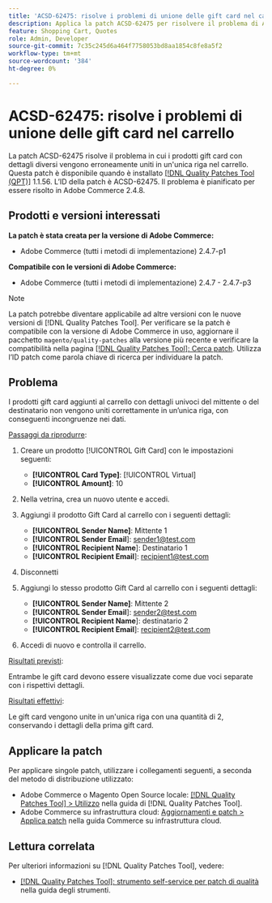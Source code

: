 ```yaml
---
title: 'ACSD-62475: risolve i problemi di unione delle gift card nel carrello'
description: Applica la patch ACSD-62475 per risolvere il problema di Adobe Commerce, in cui i prodotti gift card con dettagli diversi vengono uniti in modo errato in un’unica riga nel carrello.
feature: Shopping Cart, Quotes
role: Admin, Developer
source-git-commit: 7c35c245d6a464f7758053bd8aa1854c8fe8a5f2
workflow-type: tm+mt
source-wordcount: '384'
ht-degree: 0%

---
```


# ACSD-62475: risolve i problemi di unione delle gift card nel carrello

La patch ACSD-62475 risolve il problema in cui i prodotti gift card con dettagli diversi vengono erroneamente uniti in un&#39;unica riga nel carrello. Questa patch è disponibile quando è installato [[!DNL Quality Patches Tool (QPT)]](/help/tools/quality-patches-tool/quality-patches-tool-to-self-serve-quality-patches.md) 1.1.56. L’ID della patch è ACSD-62475. Il problema è pianificato per essere risolto in Adobe Commerce 2.4.8.

## Prodotti e versioni interessati

**La patch è stata creata per la versione di Adobe Commerce:**

* Adobe Commerce (tutti i metodi di implementazione) 2.4.7-p1

**Compatibile con le versioni di Adobe Commerce:**

* Adobe Commerce (tutti i metodi di implementazione) 2.4.7 - 2.4.7-p3

>[!NOTE]
>
>La patch potrebbe diventare applicabile ad altre versioni con le nuove versioni di [!DNL Quality Patches Tool]. Per verificare se la patch è compatibile con la versione di Adobe Commerce in uso, aggiornare il pacchetto `magento/quality-patches` alla versione più recente e verificare la compatibilità nella pagina [[!DNL Quality Patches Tool]: Cerca patch](https://experienceleague.adobe.com/tools/commerce-quality-patches/index.html). Utilizza l’ID patch come parola chiave di ricerca per individuare la patch.

## Problema

I prodotti gift card aggiunti al carrello con dettagli univoci del mittente o del destinatario non vengono uniti correttamente in un’unica riga, con conseguenti incongruenze nei dati.

<u>Passaggi da riprodurre</u>:

1. Creare un prodotto [!UICONTROL Gift Card] con le impostazioni seguenti:
   * **[!UICONTROL Card Type]**: [!UICONTROL Virtual]
   * **[!UICONTROL Amount]**: 10

1. Nella vetrina, crea un nuovo utente e accedi.

1. Aggiungi il prodotto Gift Card al carrello con i seguenti dettagli:
   * **[!UICONTROL Sender Name]**: Mittente 1
   * **[!UICONTROL Sender Email**]: sender1@test.com
   * **[!UICONTROL Recipient Name**]: Destinatario 1
   * **[!UICONTROL Recipient Email**]: recipient1@test.com


1. Disconnetti

1. Aggiungi lo stesso prodotto Gift Card al carrello con i seguenti dettagli:
   * **[!UICONTROL Sender Name]**: Mittente 2
   * **[!UICONTROL Sender Email**]: sender2@test.com
   * **[!UICONTROL Recipient Name**]: destinatario 2
   * **[!UICONTROL Recipient Email**]: recipient2@test.com

1. Accedi di nuovo e controlla il carrello.

<u>Risultati previsti</u>:

Entrambe le gift card devono essere visualizzate come due voci separate con i rispettivi dettagli.

<u>Risultati effettivi</u>:

Le gift card vengono unite in un&#39;unica riga con una quantità di 2, conservando i dettagli della prima gift card.

## Applicare la patch

Per applicare singole patch, utilizzare i collegamenti seguenti, a seconda del metodo di distribuzione utilizzato:

* Adobe Commerce o Magento Open Source locale: [[!DNL Quality Patches Tool] > Utilizzo](/help/tools/quality-patches-tool/usage.md) nella guida di [!DNL Quality Patches Tool].
* Adobe Commerce su infrastruttura cloud: [Aggiornamenti e patch > Applica patch](https://experienceleague.adobe.com/docs/commerce-cloud-service/user-guide/develop/upgrade/apply-patches.html) nella guida Commerce su infrastruttura cloud.

## Lettura correlata

Per ulteriori informazioni su [!DNL Quality Patches Tool], vedere:

* [[!DNL Quality Patches Tool]: strumento self-service per patch di qualità](/help/tools/quality-patches-tool/quality-patches-tool-to-self-serve-quality-patches.md) nella guida degli strumenti.
